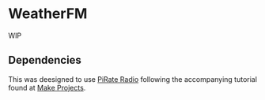 # WeatherFM

WIP

## Dependencies

This was deesigned to use [PiRate Radio](https://github.com/Make-Magazine/PirateRadio) following the accompanying tutorial found at [Make Projects](https://makezine.com/projects/raspberry-pirate-radio/).
